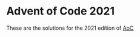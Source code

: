 # Advent of Code 2021

These are the solutions for the 2021 edition of [AoC](https://adventofcode.com/2021/)
